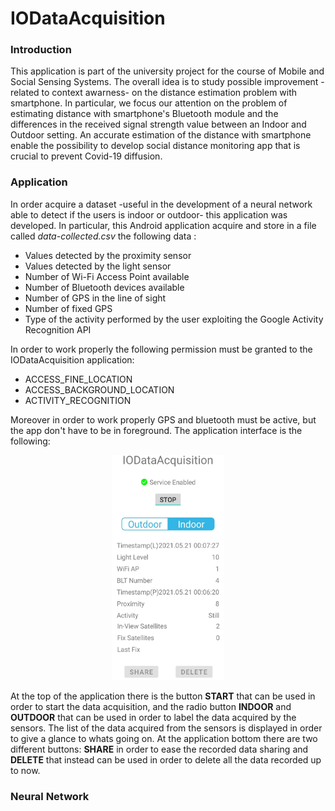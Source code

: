 # IODataAcquisition
### Introduction
This application is part of the university project for the course of Mobile and Social Sensing Systems. The overall idea is to study possible improvement -related to context awarness- on the distance estimation problem with smartphone. In particular, we focus our attention on the problem of estimating distance with smartphone's Bluetooth module and the differences in the received signal strength value between an Indoor and Outdoor setting. An accurate estimation of the distance with smartphone enable the possibility to develop social distance monitoring app that is crucial to prevent Covid-19 diffusion.
### Application
In order acquire a dataset -useful in the development of a neural network able to detect if the users is indoor or outdoor- this application was developed. In particular, this Android application acquire and store in a file called _data-collected.csv_ the following data :
* Values detected by the proximity sensor
* Values detected by the light sensor
* Number of Wi-Fi Access Point available
* Number of Bluetooth devices available
* Number of GPS in the line of sight 
* Number of fixed GPS
* Type of the activity performed by the user exploiting the Google Activity Recognition API

In order to work properly the following permission must be granted to the IODataAcquisition application:
* ACCESS_FINE_LOCATION
* ACCESS_BACKGROUND_LOCATION
* ACTIVITY_RECOGNITION


Moreover in order to work properly GPS and bluetooth must be active, but the app don't have to be in foreground. 
The application interface is the following: </br>
<p align="center">
  <img src="doc/ApplicationInterface.jpg" width="180" height="360">
</p>

At the top of the application there is the button **START** that can be used in order to start the data acquisition, and the radio button **INDOOR** and **OUTDOOR** that can be used in order to label the data acquired by the sensors. The list of the data acquired from the sensors is displayed in order to give a glance to whats going on. At the application bottom there are two different buttons: **SHARE** in order to ease the recorded data sharing and **DELETE** that instead can be used in order to delete all the data recorded up to now. 

### Neural Network

